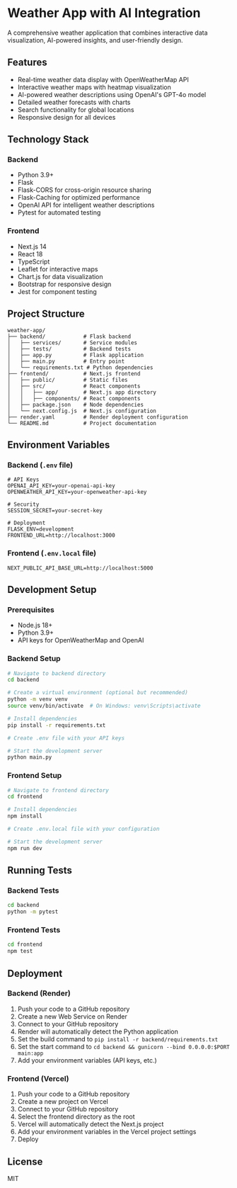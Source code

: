 # Weather App with AI Integration

A comprehensive weather application that combines interactive data visualization, AI-powered insights, and user-friendly design.

## Features

- Real-time weather data display with OpenWeatherMap API
- Interactive weather maps with heatmap visualization
- AI-powered weather descriptions using OpenAI's GPT-4o model
- Detailed weather forecasts with charts
- Search functionality for global locations
- Responsive design for all devices

## Technology Stack

### Backend
- Python 3.9+
- Flask
- Flask-CORS for cross-origin resource sharing
- Flask-Caching for optimized performance
- OpenAI API for intelligent weather descriptions
- Pytest for automated testing

### Frontend
- Next.js 14
- React 18
- TypeScript
- Leaflet for interactive maps
- Chart.js for data visualization
- Bootstrap for responsive design
- Jest for component testing

## Project Structure

```
weather-app/
├── backend/            # Flask backend
│   ├── services/       # Service modules
│   ├── tests/          # Backend tests
│   ├── app.py          # Flask application
│   ├── main.py         # Entry point
│   └── requirements.txt # Python dependencies
├── frontend/           # Next.js frontend
│   ├── public/         # Static files
│   ├── src/            # React components
│   │   ├── app/        # Next.js app directory
│   │   ├── components/ # React components
│   ├── package.json    # Node dependencies
│   └── next.config.js  # Next.js configuration
├── render.yaml         # Render deployment configuration
└── README.md           # Project documentation
```

## Environment Variables

### Backend (`.env` file)
```
# API Keys
OPENAI_API_KEY=your-openai-api-key
OPENWEATHER_API_KEY=your-openweather-api-key

# Security
SESSION_SECRET=your-secret-key

# Deployment
FLASK_ENV=development
FRONTEND_URL=http://localhost:3000
```

### Frontend (`.env.local` file)
```
NEXT_PUBLIC_API_BASE_URL=http://localhost:5000
```

## Development Setup

### Prerequisites
- Node.js 18+
- Python 3.9+
- API keys for OpenWeatherMap and OpenAI

### Backend Setup
```bash
# Navigate to backend directory
cd backend

# Create a virtual environment (optional but recommended)
python -m venv venv
source venv/bin/activate  # On Windows: venv\Scripts\activate

# Install dependencies
pip install -r requirements.txt

# Create .env file with your API keys

# Start the development server
python main.py
```

### Frontend Setup
```bash
# Navigate to frontend directory
cd frontend

# Install dependencies
npm install

# Create .env.local file with your configuration

# Start the development server
npm run dev
```

## Running Tests

### Backend Tests
```bash
cd backend
python -m pytest
```

### Frontend Tests
```bash
cd frontend
npm test
```

## Deployment

### Backend (Render)
1. Push your code to a GitHub repository
2. Create a new Web Service on Render
3. Connect to your GitHub repository
4. Render will automatically detect the Python application
5. Set the build command to `pip install -r backend/requirements.txt`
6. Set the start command to `cd backend && gunicorn --bind 0.0.0.0:$PORT main:app`
7. Add your environment variables (API keys, etc.)

### Frontend (Vercel)
1. Push your code to a GitHub repository
2. Create a new project on Vercel
3. Connect to your GitHub repository
4. Select the frontend directory as the root
5. Vercel will automatically detect the Next.js project
6. Add your environment variables in the Vercel project settings
7. Deploy

## License

MIT